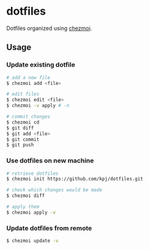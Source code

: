 # dotfiles

Dotfiles organized using [chezmoi](https://www.chezmoi.io/).


## Usage

### Update existing dotfile

```bash
# add a new file
$ chezmoi add <file>

# edit files
$ chezmoi edit <file>
$ chezmoi -v apply # -n

# commit changes
$ chezmoi cd
$ git diff
$ git add <file>
$ git commit
$ git push
```

### Use dotfiles on new machine

```bash
# retrieve dotfiles
$ chezmoi init https://github.com/kpj/dotfiles.git

# check which changes would be made
$ chezmoi diff

# apply them
$ chezmoi apply -v
```

### Update dotfiles from remote

```bash
$ chezmoi update -v
```
